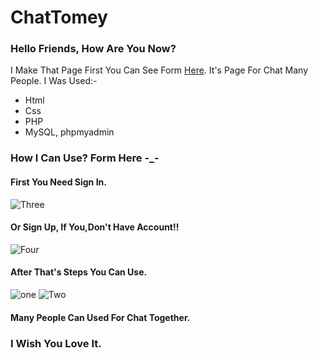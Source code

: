 # ChatTomey
### Hello Friends, How Are You Now?
I Make That Page First You Can See Form [Here](http://thomas-emad.ml/projects/Chat/).
It's Page For Chat Many People.
I Was Used:-
- Html
- Css
- PHP
- MySQL, phpmyadmin

### How I Can Use? Form Here -_-
#### First You Need Sign In.
![Three](https://user-images.githubusercontent.com/54818496/216837345-ddeb1618-6420-4f2e-b177-6ece5dc2b5e3.PNG)
#### Or Sign Up, If You,Don't Have Account!!
![Four](https://user-images.githubusercontent.com/54818496/216837389-0965de35-91ed-429a-9366-31fd2724a291.PNG)
#### After That's Steps You Can Use.
![one](https://user-images.githubusercontent.com/54818496/216837449-471b85df-db89-444e-b0e2-1add1b1322a5.PNG)
![Two](https://user-images.githubusercontent.com/54818496/216837455-86fd79ae-ecff-4988-b084-d23e4924a95b.PNG)
#### Many People Can Used For Chat Together.
### I Wish You Love It.
